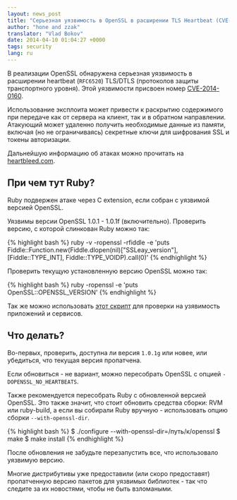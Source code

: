 ```yaml
---
layout: news_post
title: "Серьезная уязвимость в OpenSSL в расширении TLS Heartbeat (CVE-2014-0160)"
author: "hone and zzak"
translator: "Vlad Bokov"
date: 2014-04-10 01:04:27 +0000
tags: security
lang: ru
---
```


В реализации OpenSSL обнаружена серьезная уязвимость в расширении heartbeat (`RFC6520`)
TLS/DTLS (протоколов защиты транспортного уровня). Этой уязвимости присвоен номер 
[CVE-2014-0160](https://web.nvd.nist.gov/view/vuln/detail?vulnId=CVE-2014-0160).

Использование эксплоита может привести к раскрытию содержимого при передаче
как от сервера на клиент, так и в обратном направлении. Атакующий может удаленно получить
необходимые данные из памяти, включая (но не ограничиваясь) секретные ключи для
шифрования SSL и токены авторизации.

Дальнейшую информацию об атаках можно прочитать на [heartbleed.com](http://heartbleed.com).

## При чем тут Ruby?

Ruby подвержен атаке через C extension, если собран с уязвимой версией 
OpenSSL.

Уязвимы версии OpenSSL 1.0.1 - 1.0.1f (включительно).
Проверить версию, с которой слинкован Ruby можно так:

{% highlight bash %}
ruby -v -ropenssl -rfiddle -e 'puts Fiddle::Function.new(Fiddle.dlopen(nil)["SSLeay_version"], [Fiddle::TYPE_INT], Fiddle::TYPE_VOIDP).call(0)'
{% endhighlight %}

Проверить текущую установленную версию OpenSSL можно так:

{% highlight bash %}
ruby -ropenssl -e 'puts OpenSSL::OPENSSL_VERSION'
{% endhighlight %}

Так же можно использовать [этот скрипт](https://github.com/emboss/heartbeat)
для проверки на узявимость приложений и сервисов.

## Что делать?

Во-первых, проверить, доступна ли версия `1.0.1g` или новее,
или убедиться, что текущая версия пропатчена.

Если обновиться - не вариант, можно пересобрать OpenSSL с опцией `-DOPENSSL_NO_HEARTBEATS`.

Также рекомендуется пересобрать Ruby с обновленной версией OpenSSL.
Это также значит, что стоит обновить средства сборки: RVM или ruby-build,
а если вы собирали Ruby вручную - использовать опцию сборки `--with-openssl-dir`.

{% highlight bash %}
$ ./configure --with-openssl-dir=/путь/к/openssl
$ make
$ make install
{% endhighlight %}

После обновления не забудьте перезапустить все, что использовало уязвимую версию.

Многие дистрибутивы уже предоставили (или скоро предоставят) пропатченную версию
пакетов для уязвимых библиотек - так что следите за их новостями, чтобы не быть взломаными.
